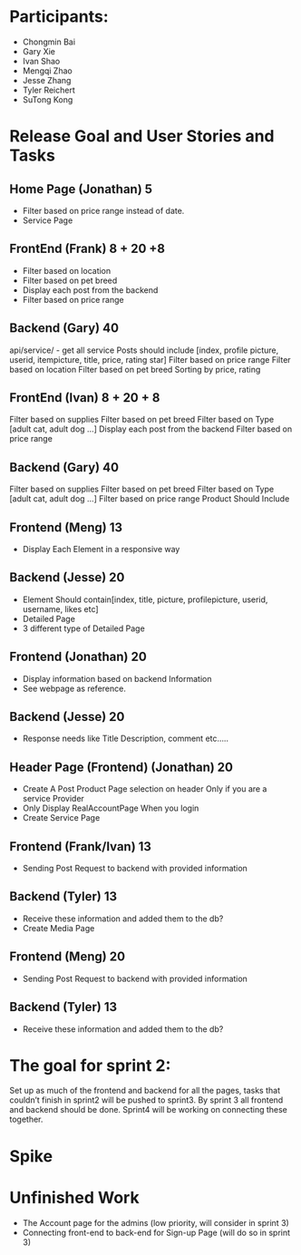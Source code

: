 # Participants:
- Chongmin Bai
- Gary Xie
- Ivan Shao
- Mengqi Zhao
- Jesse Zhang
- Tyler Reichert
- SuTong Kong

# Release Goal and User Stories and Tasks

## Home Page (Jonathan) 5
- Filter based on price range instead of date.
- Service Page

## FrontEnd (Frank) 8 + 20 +8
- Filter based on location
- Filter based on pet breed
- Display each post from the backend 
- Filter based on price range

## Backend (Gary) 40
api/service/ - get all service
Posts should include [index, profile picture, userid, itempicture, title, price, rating star]
Filter based on price range
Filter based on location
Filter based on pet breed
Sorting by price, rating
	
## FrontEnd (Ivan) 8 + 20 + 8
Filter based on supplies
Filter based on pet breed
Filter based on Type [adult cat, adult dog …]
Display each post from the backend 
Filter based on price range
## Backend (Gary) 40
Filter based on supplies
Filter based on pet breed
Filter based on Type [adult cat, adult dog …]
Filter based on price range
Product Should Include 

## Frontend (Meng) 13 
- Display Each Element in a responsive way
## Backend (Jesse) 20
- Element Should contain[index, title, picture, profilepicture, userid, username, likes etc]
- Detailed Page
- 3 different type of Detailed Page
## Frontend (Jonathan) 20
- Display information based on backend Information
- See webpage as reference.
## Backend (Jesse) 20
- Response needs like Title Description, comment etc…..

## Header Page (Frontend) (Jonathan) 20
- Create A Post Product Page selection on header Only if you are a service Provider
- Only Display RealAccountPage When you login
- Create Service Page
## Frontend (Frank/Ivan) 13
- Sending Post Request to backend with provided information
## Backend (Tyler) 13
- Receive these information and added them to the db?
- Create Media Page
## Frontend (Meng) 20
- Sending Post Request to backend with provided information
## Backend (Tyler) 13
- Receive these information and added them to the db?

# The goal for sprint 2:
Set up as much of the frontend and backend for all the pages, tasks that couldn’t finish in sprint2 will be pushed to sprint3. By sprint 3 all frontend and backend should be done. Sprint4 will be working on connecting these together.


# Spike

# Unfinished Work
- The Account page for the admins (low priority, will consider in sprint 3)
- Connecting front-end to back-end for Sign-up Page (will do so in sprint 3)
